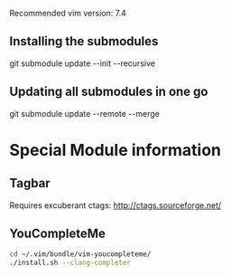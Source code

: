 Recommended vim version: 7.4

Installing the submodules
-------------------------
git submodule update --init --recursive

Updating all submodules in one go
---------------------------------
git submodule update --remote --merge

Special Module information
==========================

Tagbar
------
Requires excuberant ctags: http://ctags.sourceforge.net/

YouCompleteMe
-------------
```bash
cd ~/.vim/bundle/vim-youcompleteme/
./install.sh --clang-completer
```

